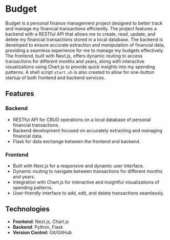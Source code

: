 # Budget

Budget is a personal finance management project designed to better track and manage my financial transactions efficiently. The project features a backend with a RESTful API that allows me to create, read, update, and delete my financial transactions stored in a local database. The backend is developed to ensure accurate extraction and manipulation of financial data, providing a seamless experience for me to manage my budgets effectively. The frontend, built with Next.js, offers dynamic routing to access transactions for different months and years, along with interactive visualizations using Chart.js to provide quick insights into my spending patterns. A shell script `start.sh` is also created to allow for one-button startup of both frontend and backend services.

## Features

### Backend
- RESTful API for CRUD operations on a local database of personal financial transactions.
- Backend development focused on accurately extracting and managing financial data.
- Flask for data exchange between the frontend and backend.

### Frontend
- Built with Next.js for a responsive and dynamic user interface.
- Dynamic routing to navigate between transactions for different months and years.
- Integration with Chart.js for interactive and insightful visualizations of spending patterns.
- User-friendly interface to add, edit, and delete transactions seamlessly.

## Technologies

- **Frontend**: Next.js, Chart.js
- **Backend**: Python, Flask
- **Version Control**: Git/GitHub
